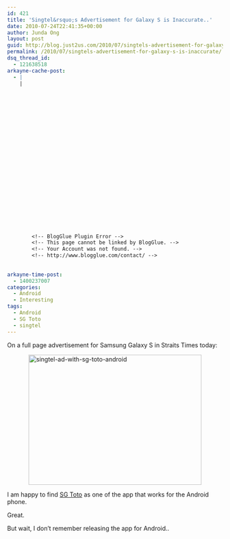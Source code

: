 ```yaml
---
id: 421
title: 'Singtel&rsquo;s Advertisement for Galaxy S is Inaccurate..'
date: 2010-07-24T22:41:35+00:00
author: Junda Ong
layout: post
guid: http://blog.just2us.com/2010/07/singtels-advertisement-for-galaxy-s-is-inaccurate/
permalink: /2010/07/singtels-advertisement-for-galaxy-s-is-inaccurate/
dsq_thread_id:
  - 121638518
arkayne-cache-post:
  - |
    |
        
        
        
        
        
        
        
        
        
        
        
        
        
        
        
        
        
        
        
        
        
        
        
        <!-- BlogGlue Plugin Error -->
        <!-- This page cannot be linked by BlogGlue. -->
        <!-- Your Account was not found. -->
        <!-- http://www.blogglue.com/contact/ -->
        
        
arkayne-time-post:
  - 1400237007
categories:
  - Android
  - Interesting
tags:
  - Android
  - SG Toto
  - singtel
---
```

On a full page advertisement for Samsung Galaxy S in Straits Times today:

<a href="http://blog.just2us.com/wp-content/uploads/2010/07/singteladwithsgtotoandroid.jpg" onclick="__gaTracker('send', 'event', 'outbound-article', 'http://blog.just2us.com/wp-content/uploads/2010/07/singteladwithsgtotoandroid.jpg', '');"><img style="border-bottom: 0px; border-left: 0px; display: block; float: none; margin-left: auto; border-top: 0px; margin-right: auto; border-right: 0px" title="singtel-ad-with-sg-toto-android" border="0" alt="singtel-ad-with-sg-toto-android" src="http://blog.just2us.com/wp-content/uploads/2010/07/singteladwithsgtotoandroid_thumb.jpg" width="404" height="304" /></a> </p> 

I am happy to find <a href="http://blog.just2us.com/2009/05/sg-toto/" onclick="__gaTracker('send', 'event', 'outbound-article', 'http://blog.just2us.com/2009/05/sg-toto/', 'SG Toto');">SG Toto</a> as one of the app that works for the Android phone.

Great.

But wait, I don’t remember releasing the app for Android..

<div style="font-size:0px;height:0px;line-height:0px;margin:0;padding:0;clear:both">
</div>